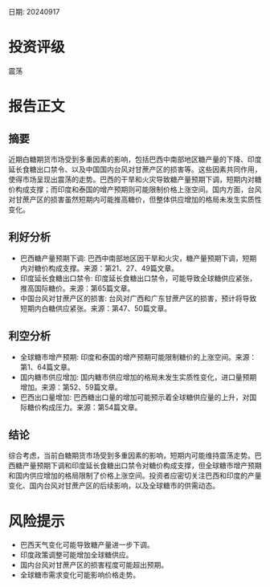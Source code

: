
日期: 20240917

# 投资评级

震荡

# 报告正文

## 摘要

近期白糖期货市场受到多重因素的影响，包括巴西中南部地区糖产量的下降、印度延长食糖出口禁令、以及中国国内台风对甘蔗产区的损害等。这些因素共同作用，使得市场呈现出震荡的走势。巴西的干旱和火灾导致糖产量预期下调，短期内对糖价构成支撑；而印度和泰国的增产预期则可能限制价格上涨空间。国内方面，台风对甘蔗产区的损害虽然短期内可能推高糖价，但整体供应增加的格局未发生实质性变化。

## 利好分析

* 巴西糖产量预期下调: 巴西中南部地区因干旱和火灾，糖产量预期下调，短期内对糖价构成支撑。来源：第21、27、49篇文章。
* 印度延长食糖出口禁令: 印度延长食糖出口禁令，可能导致全球糖供应紧张，推高国际糖价。来源：第65篇文章。
* 中国台风对甘蔗产区的损害: 台风对广西和广东甘蔗产区的损害，预计将导致短期内白糖供应紧张。来源：第47、50篇文章。

## 利空分析

* 全球糖市增产预期: 印度和泰国的增产预期可能限制糖价的上涨空间。来源：第1、64篇文章。
* 国内糖市供应增加: 国内糖市供应增加的格局未发生实质性变化，进口量预期增加。来源：第52、59篇文章。
* 巴西出口量增加: 巴西糖出口量的增加可能预示着全球糖供应量的上升，对国际糖价构成压力。来源：第54篇文章。

## 结论

综合考虑，当前白糖期货市场受到多重因素的影响，短期内可能维持震荡走势。巴西糖产量预期下调和印度延长食糖出口禁令对糖价构成支撑，但全球糖市增产预期和国内供应增加的格局限制了价格上涨空间。投资者应密切关注巴西和印度的产量变化、国内台风对甘蔗产区的后续影响，以及全球糖市的供需动态。

# 风险提示

* 巴西天气变化可能导致糖产量进一步下调。
* 印度政策调整可能增加全球糖供应。
* 国内台风对甘蔗产区的损害程度可能超出预期。
* 全球糖市需求变化可能影响价格走势。
